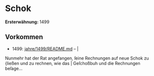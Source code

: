 # Schok

**Ersterwähnung:** 1499

## Vorkommen
- 1499: [jahre/1499/README.md](../jahre/1499/README.md) – |

Nunmehr hat der Rat angefangen, ſeine Rechnungen
auf neue Schok zu {ließen und zu rechnen, wie das |
Geſchoßbuh und die Rechnungen beſage...
